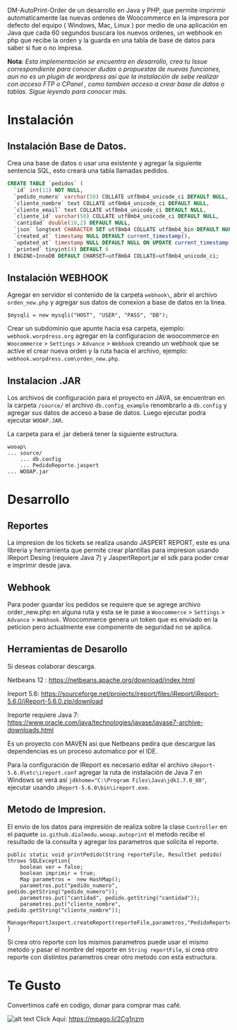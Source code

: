 DM-AutoPrint-Order de un desarrollo en Java y PHP, que permite imprirmir automaticamente las nuevas ordenes de Woocommerce en la impresora por defecto del equipo ( Windows, Mac, Linux ) por medio de una aplicación en Java que cada 60 segundos buscara los nuevos ordenes, un webhook en php que recibe la orden y la guarda en una tabla de base de datos para saber si fue o no impresa.

**Nota**: *Esta implementación se encuentra en desarrollo, crea tu Issue correspondiente para conocer dudas o propuestas de nuevas funciones, aun no es un plugin de wordpress asi que la instalación de sebe realizar con acceso FTP o CPanel , como tambien acceso a crear base de datos o tablas. Sigue leyendo para conocer más.*

# Instalación

## Instalación Base de Datos.

Crea una base de datos o usar una existente y agregar la siguiente sentencia SQL, esto
creará una tabla llamadas pedidos.

```sql
CREATE TABLE `pedidos` (
  `id` int(11) NOT NULL,
  `pedido_numero` varchar(50) COLLATE utf8mb4_unicode_ci DEFAULT NULL,
  `cliente_nombre` text COLLATE utf8mb4_unicode_ci DEFAULT NULL,
  `cliente_email` text COLLATE utf8mb4_unicode_ci DEFAULT NULL,
  `cliente_id` varchar(50) COLLATE utf8mb4_unicode_ci DEFAULT NULL,
  `cantidad` double(10,2) DEFAULT NULL,
  `json` longtext CHARACTER SET utf8mb4 COLLATE utf8mb4_bin DEFAULT NULL,
  `created_at` timestamp NULL DEFAULT current_timestamp(),
  `updated_at` timestamp NULL DEFAULT NULL ON UPDATE current_timestamp(),
  `printed` tinyint(4) DEFAULT 0
) ENGINE=InnoDB DEFAULT CHARSET=utf8mb4 COLLATE=utf8mb4_unicode_ci;
```

## Instalación WEBHOOK

Agregar en servidor el contenido de la carpeta `webhook\`, abrir el archivo `orden_new.php` y
agregar sus datos de conexion a base de datos en la linea. 

`$mysqli = new mysqli("HOST", "USER", "PASS", "DB");`

Crear un subdominio que apunte hacia esa carpeta, ejemplo: `webhook.worpdress.org` agregar en la 
configuracion de woocommerce en `Woocommerce` > `Settings` > `Advance` > `Webhook` creando un webhook
que se active el crear nueva orden y la ruta hacia el archivo, ejemplo: `webhook.worpdress.com\orden_new.php`.

## Instalacion .JAR

Los archivos de configuración para el proyecto en JAVA, se encuentran en la carpeta `/source/` el 
archivo `db.config_example` renombrarlo a `db.config` y agregar sus datos de acceso a base
de datos. Luego ejecutar podra ejecutar `WOOAP.JAR`.

La carpeta para el .jar deberá tener la siguiente estructura.

```
wooap\
... source/
    ... db.config
    ... PedidoReporte.jaspert
... WOOAP.jar

```

# Desarrollo

## Reportes

La impresion de los tickets se realiza usando JASPERT REPORT, este es una libreria y herramienta que 
permite crear plantillas para impresion usando IReport Desing (requiere Java 7) y JaspertReport.jar el 
sdk para poder crear e imprimir desde java.

## Webhook

Para poder guardar los pedidos se requiere que se agrege archivo order_new.php en alguna ruta y esta
se le pase a `Woocommerce` > `Settings` > `Advance` > `Webhook`. Woocommerce genera un token que es enviado
en la peticion pero actualmente ese componente de seguridad no se aplica.


## Herramientas de Desarollo

Si deseas colaborar descarga.

Netbeans 12 : https://netbeans.apache.org/download/index.html

Ireport 5.6: https://sourceforge.net/projects/ireport/files/iReport/iReport-5.6.0/iReport-5.6.0.zip/download

Ireporte requiere Java 7: https://www.oracle.com/java/technologies/javase/javase7-archive-downloads.html

Es un proyecto con MAVEN asi que Netbeans pedira que descargue las dependencias es un proceso automatico por el IDE.

Para la configuración de IReport es necesario editar el archivo `iReport-5.6.0\etc\ireport.conf` agregar la ruta de
instalación de Java 7 en Windows se verá así `jdkhome="C:\Program Files\Java\jdk1.7.0_80"`, ejecutar usando 
`iReport-5.6.0\bin\ireport.exe`.


## Metodo de Impresion.

El envio de los datos para impresión de realiza sobre la clase `Controller` en el paquete `io.github.dialmedu.wooap.autoprint`
el metodo recibe el resultado de la consulta y agregar los parametros que solicita el reporte.

```
public static void printPedido(String reporteFile, ResultSet pedido) throws SQLException{
    boolean ver = false;
    boolean imprimir = true;
    Map parametros =  new HashMap();
    parametros.put("pedido_numero",  pedido.getString("pedido_numero"));
    parametros.put("cantidad", pedido.getString("cantidad"));
    parametros.put("cliente_nombre", pedido.getString("cliente_nombre"));
    ManagerReportJaspert.createReport(reporteFile,parametros,"PedidoReporte",ver,imprimir);
}
```

Si crea otro reporte con los mismos parametros puede usar el mismo metodo y pasar el
nombre del reporte en `String reportFile`, si crea otro reporte con distintos
parametros crear otro metodo con esta estructura.

# Te Gusto

Convertimos café en codigo, donar para comprar mas café.

![alt text](https://image.flaticon.com/icons/png/128/3398/3398900.png)
Click Aquí: https://mpago.li/2Cg1nzm
